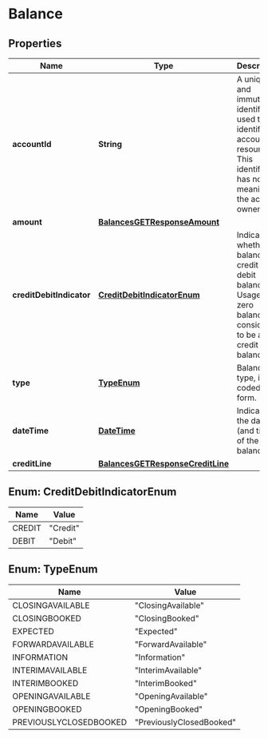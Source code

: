 
# Balance

## Properties
Name | Type | Description | Notes
------------ | ------------- | ------------- | -------------
**accountId** | **String** | A unique and immutable identifier used to identify the account resource. This identifier has no meaning to the account owner. | 
**amount** | [**BalancesGETResponseAmount**](BalancesGETResponseAmount.md) |  |  [optional]
**creditDebitIndicator** | [**CreditDebitIndicatorEnum**](#CreditDebitIndicatorEnum) | Indicates whether the balance is a credit or a debit balance. Usage: A zero balance is considered to be a credit balance. | 
**type** | [**TypeEnum**](#TypeEnum) | Balance type, in a coded form. | 
**dateTime** | [**DateTime**](DateTime.md) | Indicates the date (and time) of the balance. | 
**creditLine** | [**BalancesGETResponseCreditLine**](BalancesGETResponseCreditLine.md) |  |  [optional]


<a name="CreditDebitIndicatorEnum"></a>
## Enum: CreditDebitIndicatorEnum
Name | Value
---- | -----
CREDIT | &quot;Credit&quot;
DEBIT | &quot;Debit&quot;


<a name="TypeEnum"></a>
## Enum: TypeEnum
Name | Value
---- | -----
CLOSINGAVAILABLE | &quot;ClosingAvailable&quot;
CLOSINGBOOKED | &quot;ClosingBooked&quot;
EXPECTED | &quot;Expected&quot;
FORWARDAVAILABLE | &quot;ForwardAvailable&quot;
INFORMATION | &quot;Information&quot;
INTERIMAVAILABLE | &quot;InterimAvailable&quot;
INTERIMBOOKED | &quot;InterimBooked&quot;
OPENINGAVAILABLE | &quot;OpeningAvailable&quot;
OPENINGBOOKED | &quot;OpeningBooked&quot;
PREVIOUSLYCLOSEDBOOKED | &quot;PreviouslyClosedBooked&quot;



